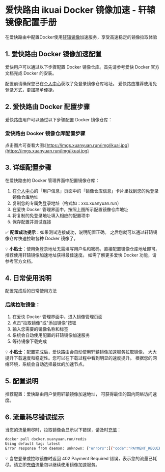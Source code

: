 # 爱快路由 ikuai Docker 镜像加速 - 轩辕镜像配置手册

在爱快路由中配置Docker使用<a href="https://xuanyuan.cloud/" target="_blank">轩辕镜像</a>加速服务，享受高速稳定的镜像拉取体验

## 1. 爱快路由 Docker 镜像加速配置

爱快用户可以通过以下步骤配置 Docker 镜像仓库。首先请参考爱快 Docker 官方文档完成 Docker 的安装。

配置前请确保您已在<a href="https://xuanyuan.cloud/" target="_blank">个人中心</a>获取了免登录镜像仓库地址。 爱快路由推荐使用免登录方式，更加简单便捷。

## 2. 爱快路由 Docker 配置步骤

爱快路由用户可以通过以下步骤配置 Docker 镜像仓库：

### 爱快路由 Docker 镜像仓库配置步骤

点击图片可查看大图:[https://imgs.xuanyuan.run/img/ikuai.jpg](https://imgs.xuanyuan.run/img/ikuai.jpg)

## 3. 详细配置步骤

在爱快路由的 Docker 管理界面中配置镜像仓库：

1. 在<a href="https://xuanyuan.cloud/" target="_blank">个人中心</a>的「用户信息」页面中的「镜像仓库信息」卡片里找到您的免登录镜像仓库地址
2. 复制您的专属免登录地址（格式如：xxx.xuanyuan.run）
3. 在爱快 Docker 管理界面中，按照上图所示配置镜像仓库地址
4. 将复制的免登录地址填入相应的配置项中
5. 保存配置并测试连接

✅ **配置成功提示**：如果测试连接成功，说明配置正确。 之后您就可以通过轩辕镜像仓库快速拉取各种 Docker 镜像了。

💡 **小贴士**：使用免登录地址无需填写用户名和密码，直接配置镜像仓库地址即可。 推荐使用轩辕镜像加速地址获得最佳速度。 如需了解更多爱快 Docker 功能，请参考官方文档。

## 4. 日常使用说明

配置完成后的日常使用方法

### 后续拉取镜像：

1. 在爱快 Docker 管理界面中，进入镜像管理页面
2. 点击"拉取镜像"或"添加镜像"按钮
3. 输入您需要的镜像名称和标签
4. 系统会自动使用配置的轩辕镜像加速服务
5. 等待镜像下载完成

💡 **小贴士**：配置完成后，爱快路由会自动使用轩辕镜像加速服务拉取镜像， 大大提升下载速度和稳定性。您可以在下载过程中看到明显的速度提升。 根据您的网络环境，系统会自动选择最优的加速节点。

## 5. 配置说明

推荐配置：爱快路由用户使用轩辕镜像加速地址， 可获得最佳的国内网络访问速度。

## 6. 流量耗尽错误提示

当您的流量用尽时，拉取镜像会显示以下错误，请及时<a href="https://xuanyuan.cloud/recharge" target="_blank">充值</a>：

```bash
docker pull docker.xuanyuan.run/redis
Using default tag: latest
Error response from daemon: unknown: {"errors":[{"code":"PAYMENT_REQUIRED","message":"capacity has use up","detail":[{"Type":"repository","Name":"library/*","Action":"pull"}]}]}
```

💡 当您登录或拉取镜像时返回 402 Payment Required 错误，表示您的流量已耗尽。请立即<a href="https://xuanyuan.cloud/recharge" target="_blank">充值</a>流量包以继续使用镜像加速服务。
